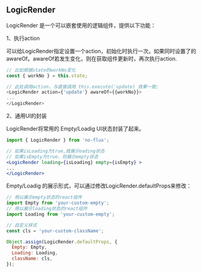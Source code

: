 ## LogicRender


LogicRender 是一个可以嵌套使用的逻辑组件，提供以下功能：

1、执行action

可以给LogicRender指定设置一个action，初始化时执行一次。如果同时设置了的awareOf。awareOf若发生变化，则在获取组件更新时，再次执行action.

```javascript
// 比如根据state的workNo变化
const { workNo } = this.state;

// 此处调用action，与直接调用 this.execute('update) 效果一致;
<LogicRender action={'update'} awareOf={{workNo}}>
...
</LogicRender> 
```

2、通用UI的封装

LogicRender将常用的 Empty/Loadig UI状态封装了起来。

```jsx
import { LogicRender } from 'no-flux';

// 如果isLoading为true,就展示oading状态
// 如果isEmpty为true，则展示empty状态
<LogicRender loading={isLoading} empty={isEmpty} >
...
</LogicRender> 
```

 Empty/Loadig 的展示形式，可以通过修改LogicRender.defaultProps来修改：
 
```javascript
// 用以展示empty状态的react组件
import Empty from 'your-custom-empty';
// 用以展示loading状态的react组件
import Loading from 'your-custom-empty';

// 自定义样式
const cls = 'your-custom-className';

Object.assign(LogicRender.defaultProps, {
  Empty: Empty,
  Loading: Loading,
  className: cls,
});

```